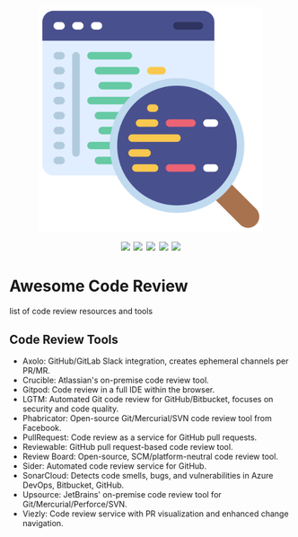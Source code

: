 <h1 align="center">
  <br>
  <a href=""><img src="/img/logo.png" alt="" width="400px;"></a>
  <br>
  <img src="https://img.shields.io/badge/PRs-welcome-blue">
  <img src="https://img.shields.io/github/last-commit/kh4sh3i/Awesome-Code-Review">
  <img src="https://img.shields.io/github/commit-activity/m/kh4sh3i/Awesome-Code-Review">
  <a href="https://twitter.com/intent/follow?screen_name=kh4sh3i_"><img src="https://img.shields.io/twitter/follow/kh4sh3i_?style=flat&logo=twitter"></a>
  <a href="https://github.com/kh4sh3i"><img src="https://img.shields.io/github/stars/kh4sh3i?style=flat&logo=github"></a>
</h1>


# Awesome Code Review
 list of code review resources and tools


## Code Review Tools
* Axolo: GitHub/GitLab Slack integration, creates ephemeral channels per PR/MR.
* Crucible: Atlassian's on-premise code review tool.
* Gitpod: Code review in a full IDE within the browser.
* LGTM: Automated Git code review for GitHub/Bitbucket, focuses on security and code quality.
* Phabricator: Open-source Git/Mercurial/SVN code review tool from Facebook.
* PullRequest: Code review as a service for GitHub pull requests.
* Reviewable: GitHub pull request-based code review tool.
* Review Board: Open-source, SCM/platform-neutral code review tool.
* Sider: Automated code review service for GitHub.
* SonarCloud: Detects code smells, bugs, and vulnerabilities in Azure DevOps, Bitbucket, GitHub.
* Upsource: JetBrains' on-premise code review tool for Git/Mercurial/Perforce/SVN.
* Viezly: Code review service with PR visualization and enhanced change navigation.